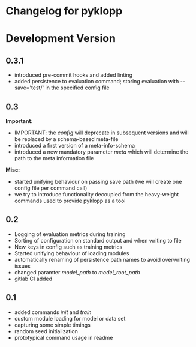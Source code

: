 # Changelog for pyklopp

# Development Version

## 0.3.1
* introduced pre-commit hooks and added linting
* added persistence to evaluation command; storing evaluation with --save='test/' in the specified config file

## 0.3
**Important:**
* IMPORTANT: the *config* will deprecate in subsequent versions and will be replaced by a schema-based meta-file
* introduced a first version of a meta-info-schema
* introduced a new mandatory parameter *meta* which will determine the path to the meta information file

**Misc:**
* started unifying behaviour on passing save path (we will create one config file per command call)
* we try to introduce functionality decoupled from the heavy-weight commands used to provide pyklopp as a tool

## 0.2
* Logging of evaluation metrics during training
* Sorting of configuration on standard output and when writing to file
* New keys in config such as training metrics
* Started unifying behaviour of loading modules
* automatically renaming of persistence path names to avoid overwriting issues
* changed paramter *model_path* to *model_root_path*
* gitlab CI added

## 0.1
* added commands *init* and *train*
* custom module loading for model or data set
* capturing some simple timings
* random seed initialization
* prototypical command usage in readme
